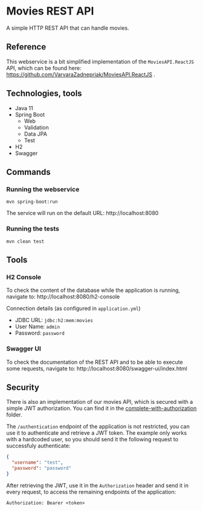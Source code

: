 # Movies REST API

A simple HTTP REST API that can handle movies.

## Reference

This webservice is a bit simplified implementation of the `MoviesAPI.ReactJS` API, which can be found here: https://github.com/VarvaraZadnepriak/MoviesAPI.ReactJS .

## Technologies, tools

- Java 11
- Spring Boot
  - Web
  - Validation
  - Data JPA
  - Test
- H2
- Swagger

## Commands

### Running the webservice

```
mvn spring-boot:run
```

The service will run on the default URL: http://localhost:8080

### Running the tests

```
mvn clean test
```

## Tools

### H2 Console

To check the content of the database while the application is running, navigate to: http://localhost:8080/h2-console

Connection details (as configured in `application.yml`)

- JDBC URL: `jdbc:h2:mem:movies`
- User Name: `admin`
- Password: `password`

### Swagger UI

To check the documentation of the REST API and to be able to execute some requests, navigate to: http://localhost:8080/swagger-ui/index.html

## Security

There is also an implementation of our movies API, which is secured with a simple JWT authorization. You can find it in the [complete-with-authorization](./complete-with-authorization/) folder.

The `/authentication` endpoint of the application is not restricted, you can use it to authenticate and retrieve a JWT token. The example only works with a hardcoded user, so you should send it the following request to successfuly authenticate:

```json
{
  "username": "test",
  "password": "password"
}
```

After retrieving the JWT, use it in the `Authorization` header and send it in every request, to access the remaining endpoints of the application:

```http
Authorization: Bearer <token>
```
